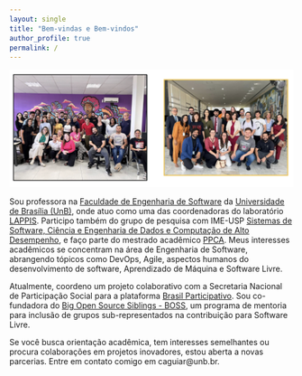 ```yaml
---
layout: single
title: "Bem-vindas e Bem-vindos"
author_profile: true
permalink: /
---
```


![Equipe](/images/BP.png)

Sou professora na [Faculdade de Engenharia de Software](http://fga.unb.br) da [Universidade de Brasília (UnB)](http://www.unb.br/), onde atuo como uma das coordenadoras do laboratório [LAPPIS](https://lappis-unb.github.io/lappis.rocks/). Participo também do grupo de pesquisa com IME-USP [Sistemas de Software, Ciência e Engenharia de Dados e Computação de Alto Desempenho](https://dgp.cnpq.br/dgp/espelhogrupo/633486), e faço parte do mestrado acadêmico [PPCA](http://PPCA.unb.br). Meus interesses acadêmicos se concentram na área de Engenharia de Software, abrangendo tópicos como DevOps, Agile, aspectos humanos do desenvolvimento de software, Aprendizado de Máquina e Software Livre.

Atualmente, coordeno um projeto colaborativo com a Secretaria Nacional de Participação Social para a plataforma  [Brasil Participativo](https://brasilparticipativo.presidencia.gov.br). Sou co-fundadora do [Big Open Source Siblings - BOSS](https://docs.google.com/presentation/d/1bAOZ0gLjEIwOLhkRhakvaXG1_FP4fGuHYMVhEc72w7M/edit?usp=sharing), um programa de mentoria para inclusão de grupos sub-representados na contribuição para Software Livre.

Se você busca orientação acadêmica, tem interesses semelhantes ou procura colaborações em projetos inovadores, estou aberta a novas parcerias. Entre em contato comigo em caguiar<span style="display:none">ignorethis</span>@unb.br.


